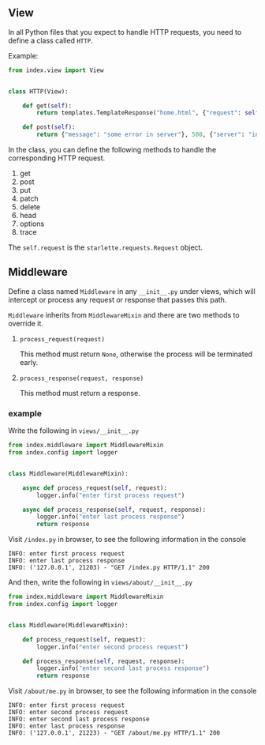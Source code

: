 ## View

In all Python files that you expect to handle HTTP requests, you need to define a class called `HTTP`.

Example:

```python
from index.view import View


class HTTP(View):

    def get(self):
        return templates.TemplateResponse("home.html", {"request": self.request})

    def post(self):
        return {"message": "some error in server"}, 500, {"server": "index.py"}
```

In the class, you can define the following methods to handle the corresponding HTTP request.

1. get
2. post
3. put
4. patch
5. delete
6. head
7. options
8. trace

The `self.request` is the `starlette.requests.Request` object.

## Middleware

Define a class named `Middleware` in any `__init__.py` under views, which will intercept or process any request or response that passes this path.

`Middleware` inherits from `MiddlewareMixin` and there are two methods to override it.

1. `process_request(request)`

    This method must return `None`, otherwise the process will be terminated early.

2. `process_response(request, response)`

    This method must return a response.

### example

Write the following in `views/__init__.py`

```python
from index.middleware import MiddlewareMixin
from index.config import logger


class Middleware(MiddlewareMixin):

    async def process_request(self, request):
        logger.info("enter first process request")

    async def process_response(self, request, response):
        logger.info("enter last process response")
        return response
```

Visit `/index.py` in browser, to see the following information in the console

```text
INFO: enter first process request
INFO: enter last process response
INFO: ('127.0.0.1', 21203) - "GET /index.py HTTP/1.1" 200
```

And then, write the following in `views/about/__init__.py`

```python
from index.middleware import MiddlewareMixin
from index.config import logger


class Middleware(MiddlewareMixin):

    def process_request(self, request):
        logger.info("enter second process request")

    def process_response(self, request, response):
        logger.info("enter second last process response")
        return response
```

Visit `/about/me.py` in browser, to see the following information in the console

```text
INFO: enter first process request
INFO: enter second process request
INFO: enter second last process response
INFO: enter last process response
INFO: ('127.0.0.1', 21223) - "GET /about/me.py HTTP/1.1" 200
```
